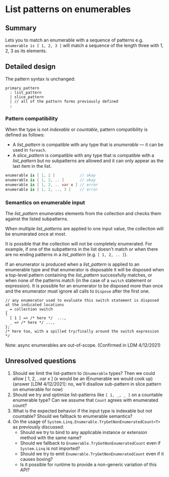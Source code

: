 # List patterns on enumerables

## Summary

Lets you to match an enumerable with a sequence of patterns e.g. `enumerable is [ 1, 2, 3 ]` will match a sequence of the length three with 1, 2, 3 as its elements.

## Detailed design
The pattern syntax is unchanged:

```antlr
primary_pattern
  : list_pattern
  | slice_pattern
  | // all of the pattern forms previously defined
  ;
```

### Pattern compatibility

When the type is not *indexable* or *countable*, pattern compatibility is defined as follows:

- A *list_pattern* is compatible with any type that is *enumerable* — it can be used in `foreach`.
- A *slice_pattern* is compatible with any type that is compatible with a *list_pattern* but no subpatterns are allowed and it can only appear as the last item in the list.

```cs
enumerable is [ 1, 2 ]           // okay
enumerable is [ 1, 2, .. ]       // okay
enumerable is [ 1, 2, .. var x ] // error
enumerable is [ 1, 2, .., 3 ]    // error
```

### Semantics on enumerable input

The *list_pattern* enumerates elements from the collection and checks them against the listed subpatterns. 

When multiple *list_patterns* are applied to one input value, the collection will be enumerated once at most.

It is possible that the collection will not be completely enumerated. For example, if one of the subpatterns in the list doesn't match or when there are no ending patterns in a *list_pattern* (e.g. `[ 1, 2, .. ]`).

If an enumerator is produced when a *list_pattern* is applied to an enumerable type and that enumerator is disposable it will be disposed when a top-level pattern containing the *list_pattern* successfully matches, or when none of the patterns match (in the case of a `switch` statement or expression). It is possible for an enumerator to be disposed more than once and the enumerator must ignore all calls to `Dispose` after the first one.
```
// any enumerator used to evaluate this switch statement is disposed at the indicated locations
_ = collection switch
{
  [ 1 ] => /* here */  ...,
  _ => /* here */ ...,
};
/* here too, with a spilled try/finally around the switch expression */
```

Note: async enumerables are out-of-scope. (Confirmed in LDM 4/12/2021) 

## Unresolved questions

1. Should we limit the list-pattern to `IEnumerable` types? Then we could allow [ 1, 2, ..var x ] (x would be an IEnumerable we would cook up) (answer [LDM 4/12/2021]: no, we'll disallow sub-pattern in slice pattern on enumerable for now)
2. Should we try and optimize list-patterns like `[ 1, _, _ ]` on a countable enumerable type? Can we assume that `Count` agrees with enumerated count?
3. What is the expected behavior if the input type is indexable but not countable? Should we fallback to enumerable semantics?
4. On the usage of `System.Linq.Enumerable.TryGetNonEnumeratedCount<T>` as previously discussed:
	  - Should we try to bind to any applicable instance or extension method with the same name?
	  - Should we fallback to `Enumerable.TryGetNonEnumeratedCount` even if `System.Linq` is not imported?
	  - Should we try to emit `Enumerable.TryGetNonEnumeratedCount` even if it causes boxing?
	  - Is it possible for runtime to provide a non-generic variation of this API?
